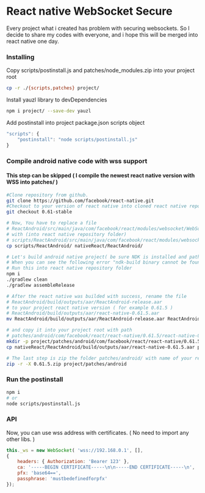 # React native WebSocket Secure
Every project what i created has problem with securing websockets. So I decide to share my codes with everyone, and i hope this will be merged into react native one day.

### Installing
Copy scripts/postinstall.js and patches/node_modules.zip into your project root
```sh
cp -r ./{scripts,patches} project/
```
Install yauzl library to devDependencies
```sh
npm i project/ --save-dev yauzl
```
Add postinstall into project package.json scripts object
```js
"scripts": {
	"postinstall": "node scripts/postinstall.js"
}
```

### Compile android native code with wss support
#### This step can be skipped ( I compile the newest react native version with WSS into patches/ )
```sh
#Clone repository from github.
git clone https://github.com/facebook/react-native.git
#Checkout to your version of react native into cloned react native repository folder.
git checkout 0.61-stable
```

```sh
# Now, You have to replace a file
# ReactAndroid/src/main/java/com/facebook/react/modules/websocket/WebSocketModule.java
# with (into react native repository folder)
# scripts/ReactAndroid/src/main/java/com/facebook/react/modules/websocket/WebSocketModule.java
cp scripts/ReactAndroid/ nativeReact/ReactAndroid/

# Let's build android native project( be sure NDK is installed and path is defined into bash_brofile )
# When you can see the following error "ndk-build binary cannot be found" you can just open the project in the Android Studio and set the NDK path in File > Project Structure > SDK Location
# Run this into react native repository folder
npm i
./gradlew clean
./gradlew assembleRelease

# After the react native was builded with success, rename the file
# ReactAndroid/build/outputs/aar/ReactAndroid-release.aar
# to your project react native version ( for example 0.61.5 )
# ReactAndroid/build/outputs/aar/react-native-0.61.5.aar
mv ReactAndroid/build/outputs/aar/ReactAndroid-release.aar ReactAndroid/build/outputs/aar/react-native-0.61.5.aar

# and copy it into your project root with path
# patches/android/com/facebook/react/react-native/0.61.5/react-native-0.61.5.aar
mkdir -p project/patches/android/com/facebook/react/react-native/0.61.5/
cp nativeReact/ReactAndroid/build/outputs/aar/react-native-0.61.5.aar project/patches/android/com/facebook/react/react-native/0.61.5/

# The last step is zip the folder patches/android/ with name of your react native project version ( for example 0.61.5 )
zip -r -X 0.61.5.zip project/patches/android
```

### Run the postinstall
```sh
npm i
# or
node scripts/postinstall.js
```

### API
Now, you can use wss address with certificates. ( No need to import any other libs. )
```js
this._ws = new WebSocket( 'wss://192.168.0.1', [],
{
	headers: { Authorization: 'Bearer 123' },
	ca: '-----BEGIN CERTIFICATE-----\n\n-----END CERTIFICATE-----\n',
	pfx: 'base64==',
	passphrase: 'mustbedefinedforpfx'
});
```